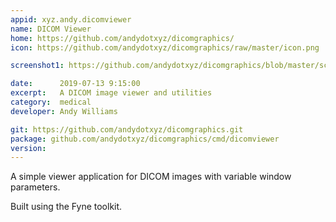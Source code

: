 ```yaml
---
appid: xyz.andy.dicomviewer
name: DICOM Viewer
home: https://github.com/andydotxyz/dicomgraphics/
icon: https://github.com/andydotxyz/dicomgraphics/raw/master/icon.png

screenshot1: https://github.com/andydotxyz/dicomgraphics/blob/master/screenshot.png?raw=true

date:      2019-07-13 9:15:00
excerpt:   A DICOM image viewer and utilities
category:  medical
developer: Andy Williams

git: https://github.com/andydotxyz/dicomgraphics.git
package: github.com/andydotxyz/dicomgraphics/cmd/dicomviewer
version: 
---
```


A simple viewer application for DICOM images with variable window parameters.

Built using the Fyne toolkit.

